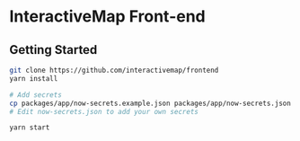 # InteractiveMap Front-end

## Getting Started

```bash
git clone https://github.com/interactivemap/frontend
yarn install

# Add secrets
cp packages/app/now-secrets.example.json packages/app/now-secrets.json
# Edit now-secrets.json to add your own secrets

yarn start
```

